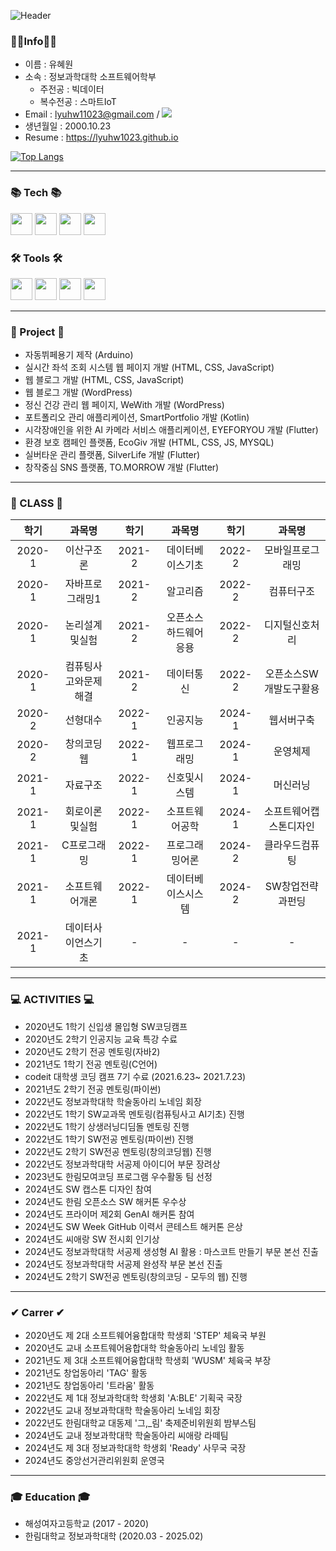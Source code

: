 

![Header](https://capsule-render.vercel.app/api?type=waving&color=auto&height=220&section=header&text=Hyewon's%20GitHub&fontSize=80)

### 👩‍💻Info👩‍💻

- 이름 : 유혜원
- 소속 : 정보과학대학 소프트웨어학부  
     + 주전공 : 빅데이터
     + 복수전공 : 스마트IoT
- Email : lyuhw11023@gmail.com / <a href="mailto:lyuhw11023@gmail.com" target="_blank"><img src="https://img.shields.io/badge/Gmail-EA4335.svg?style=flat-square&logo=Gmail&logoColor=white"/></a> 
- 생년월일 : 2000.10.23
- Resume : https://lyuhw1023.github.io 

<!--
[![Anurag's github stats](https://github-readme-stats.vercel.app/api?username=lyuhw1023)](https://github.com/anuraghazra/github-readme-stats)
-->

[![Top Langs](https://github-readme-stats.vercel.app/api/top-langs/?username=lyuhw1023&layout=compact)](https://github.com/anuraghazra/github-readme-stats)



***  
### 📚 Tech 📚

<div >
  <img src="https://img.shields.io/badge/Flutter-02569B?style=for-the-badge&logo=Flutter&logoColor=white" style="height : 35px;"/>
  <img src="https://img.shields.io/badge/Dart-0175C2?style=for-the-badge&logo=Dart&logoColor=white" style="height : 35px;"/>
  <img src="https://img.shields.io/badge/Kotlin-7F52FF?style=for-the-badge&logo=Kotlin&logoColor=white" style="height : 35px;"/>
  <img src="https://img.shields.io/badge/Java-007396?style=for-the-badge&logo=Java&logoColor=white" style="height : 35px;"/>
</div>

### 🛠 Tools 🛠

<div >
  <img src="https://img.shields.io/badge/Android Studio-3DDC84?style=for-the-badge&logo=Android Studio&logoColor=FFFFFF" style="height : 35px;"/>
  <img src="https://img.shields.io/badge/Firebase-FFCA28?style=for-the-badge&logo=Firebase&logoColor=FFFFFF" style="height : 35px;"/>
  <img src="https://img.shields.io/badge/MySQL-4479A1?style=for-the-badge&logo=MySQL&logoColor=FFFFFF" style="height : 35px;"/>
  <img src="https://img.shields.io/badge/sqlite-003B57?style=for-the-badge&logo=sqlite&logoColor=FFFFFF" style="height : 35px;"/>
</div>

<!--img src="https://skillicons.dev/icons?i=androidstudio,flutter,dart,kotlin,java,html,css,js,mysql,dcomponents&perline="/-->


***

### 📂 Project 📂
- 자동뷔페용기 제작 (Arduino)
- 실시간 좌석 조회 시스템 웹 페이지 개발 (HTML, CSS, JavaScript)
- 웹 블로그 개발 (HTML, CSS, JavaScript)
- 웹 블로그 개발 (WordPress)
- 정신 건강 관리 웹 페이지, WeWith 개발 (WordPress)
- 포트폴리오 관리 애플리케이션, SmartPortfolio 개발 (Kotlin)
- 시각장애인을 위한 AI 카메라 서비스 애플리케이션, EYEFORYOU 개발 (Flutter)
- 환경 보호 캠페인 플랫폼, EcoGiv 개발 (HTML, CSS, JS, MYSQL)
- 실버타운 관리 플랫폼, SilverLife 개발 (Flutter)
- 창작중심 SNS 플랫폼, TO.MORROW 개발 (Flutter)

*** 

### 📖 CLASS 📖 
|학기|과목명|학기|과목명|학기|과목명|
|:---:|:---:|:---:|:---:|:---:|:---:|
|2020-1|이산구조론|2021-2|데이터베이스기초|2022-2|모바일프로그래밍|
|2020-1|자바프로그래밍1|2021-2|알고리즘|2022-2|컴퓨터구조|
|2020-1|논리설계및실험|2021-2|오픈소스하드웨어응용|2022-2|디지털신호처리|
|2020-1|컴퓨팅사고와문제해결|2021-2|데이터통신|2022-2|오픈소스SW개발도구활용|
|2020-2|선형대수|2022-1|인공지능|2024-1|웹서버구축|
|2020-2|창의코딩웹|2022-1|웹프로그래밍|2024-1|운영체제|
|2021-1|자료구조|2022-1|신호및시스템|2024-1|머신러닝|
|2021-1|회로이론및실험|2022-1|소프트웨어공학|2024-1|소프트웨어캡스톤디자인|
|2021-1|C프로그래밍|2022-1|프로그래밍어론|2024-2|클라우드컴퓨팅|
|2021-1|소프트웨어개론|2022-1|데이터베이스시스템|2024-2|SW창업전략과펀딩|
|2021-1|데이터사이언스기초|-|-|-|-|


***
### 💻 ACTIVITIES 💻
- 2020년도 1학기 신입생 몰입형 SW코딩캠프
- 2020년도 2학기 인공지능 교육 특강 수료
- 2020년도 2학기 전공 멘토링(자바2)
- 2021년도 1학기 전공 멘토링(C언어)
- codeit 대학생 코딩 캠프 7기 수료 (2021.6.23~ 2021.7.23)
- 2021년도 2학기 전공 멘토링(파이썬)
- 2022년도 정보과학대학 학술동아리 노네임 회장
- 2022년도 1학기 SW교과목 멘토링(컴퓨팅사고 AI기초) 진행
- 2022년도 1학기 상생러닝디딤돌 멘토링 진행
- 2022년도 1학기 SW전공 멘토링(파이썬) 진행
- 2022년도 2학기 SW전공 멘토링(창의코딩웹) 진행
- 2022년도 정보과학대학 서공제 아이디어 부문 장려상
- 2023년도 한림모여코딩 프로그램 우수활동 팀 선정
- 2024년도 SW 캡스톤 디자인 참여
- 2024년도 한림 오픈소스 SW 해커톤 우수상
- 2024년도 프라이머 제2회 GenAI 해커톤 참여 
- 2024년도 SW Week GitHub 이력서 콘테스트 해커톤 은상
- 2024년도 씨애랑 SW 전시회 인기상
- 2024년도 정보과학대학 서공제 생성형 AI 활용 : 마스코트 만들기 부문 본선 진출 
- 2024년도 정보과학대학 서공제 완성작 부문 본선 진출
- 2024년도 2학기 SW전공 멘토링(창의코딩 - 모두의 웹) 진행

***

### ✔ Carrer ✔
- 2020년도 제 2대 소프트웨어융합대학 학생회 'STEP' 체육국 부원
- 2020년도 교내 소프트웨어융합대학 학술동아리 노네임 활동
- 2021년도 제 3대 소프트웨어융합대학 학생회 'WUSM' 체육국 부장
- 2021년도 창업동아리 'TAG' 활동
- 2021년도 창업동아리 '트라움' 활동
- 2022년도 제 1대 정보과학대학 학생회 'A:BLE' 기획국 국장
- 2022년도 교내 정보과학대학 학술동아리 노네임 회장
- 2022년도 한림대학교 대동제 '그,_림'  축제준비위원회 밤부스팀
- 2024년도 교내 정보과학대학 학술동아리 씨애랑 라떼팀
- 2024년도 제 3대 정보과학대학 학생회 'Ready' 사무국 국장
- 2024년도 중앙선거관리위원회 운영국
 
***

### 🎓 Education 🎓
- 해성여자고등학교 (2017 - 2020)
- 한림대학교 정보과학대학 (2020.03 - 2025.02)
